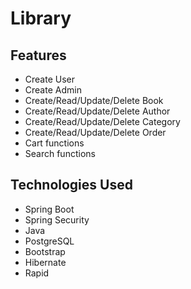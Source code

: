 # Library



## Features
- Create User
- Create Admin
- Create/Read/Update/Delete Book
- Create/Read/Update/Delete Author
- Create/Read/Update/Delete Category
- Create/Read/Update/Delete Order
- Cart functions
- Search functions



## Technologies Used
- Spring Boot
- Spring Security
- Java
- PostgreSQL
- Bootstrap
- Hibernate
- Rapid
